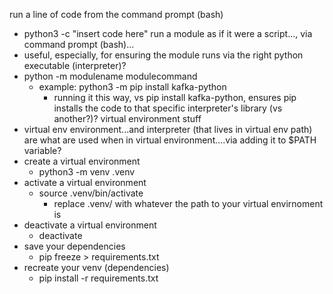 run a line of code from the command prompt (bash)
- python3 -c "insert code here"
run a module as if it were a script..., via command prompt (bash)...
- useful, especially, for ensuring the module runs via the right python executable (interpreter)?
- python -m modulename modulecommand
  - example: python3 -m pip install kafka-python
    - running it this way, vs pip install kafka-python, ensures pip installs the code to that specific interpreter's library (vs another?)?
virtual environment stuff
- virtual env environment...and interpreter (that lives in virtual env path) are what are used when in virtual environment....via adding it to $PATH variable?
- create a virtual environment
  - python3 -m venv .venv
- activate a virtual environment
  - source .venv/bin/activate
    - replace .venv/ with whatever the path to your virtual envirnoment is
- deactivate a virtual environment
  - deactivate
- save your dependencies
  - pip freeze > requirements.txt
- recreate your venv (dependencies)
  - pip install -r requirements.txt
 